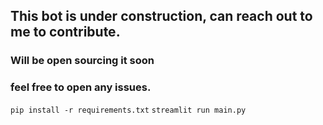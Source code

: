## This bot is under construction, can reach out to me to contribute. 

### Will be open sourcing it soon

### feel free to open any issues.

```pip install -r requirements.txt```
```streamlit run main.py```
